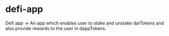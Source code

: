 # defi-app
Defi app -> An app which enables user to stake and unstake daiTokens and also provide rewards to the user in dappTokens.
